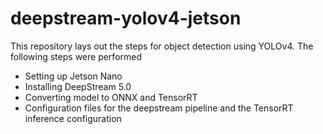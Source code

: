 # deepstream-yolov4-jetson

This repository lays out the steps for object detection using YOLOv4. The following steps were performed
*  Setting up Jetson Nano
*  Installing DeepStream 5.0 
*  Converting model to ONNX and TensorRT
*  Configuration files for the deepstream pipeline and the TensorRT inference configuration
